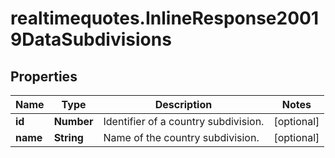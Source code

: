 # realtimequotes.InlineResponse20019DataSubdivisions

## Properties

Name | Type | Description | Notes
------------ | ------------- | ------------- | -------------
**id** | **Number** | Identifier of a country subdivision. | [optional] 
**name** | **String** | Name of the country subdivision. | [optional] 


